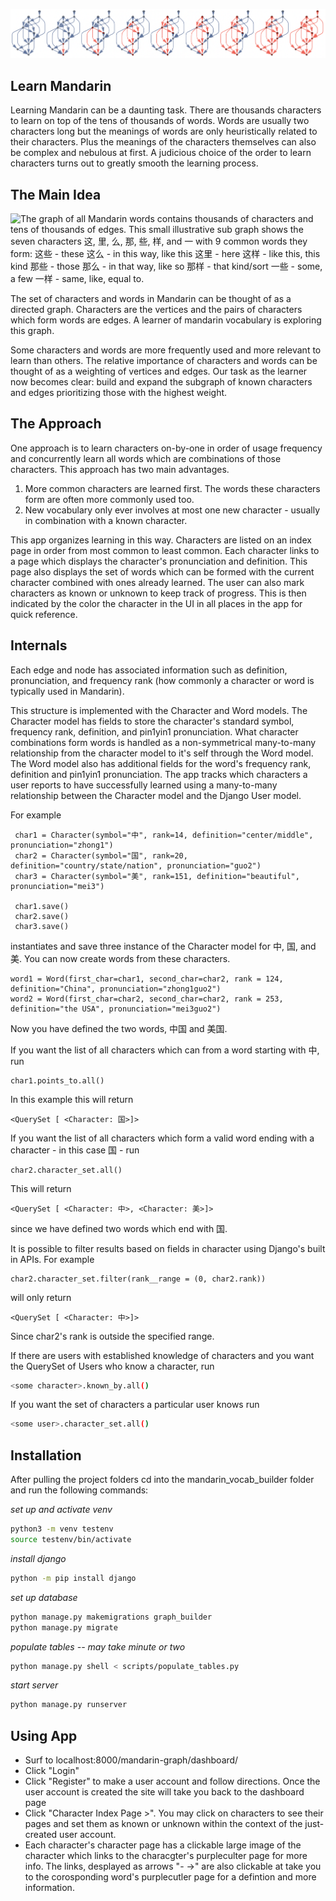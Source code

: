 

![](learning_flow.png "Cartoon of this app's Mandarin learning flow. Nodes represent characters and edges represent words. The salmon section of the graph represents the expanding set of words and characters known by a learner.")
## Learn Mandarin
Learning Mandarin can be a daunting task. There are thousands characters to learn on top of the tens of thousands of words. Words are usually two characters long but the meanings of words are only heuristically related to their characters. Plus the meanings of the characters themselves can also be complex and nebulous at first.  A judicious choice of the order to learn characters turns out to greatly smooth the learning process. 


## The Main Idea
![](7_char_graph.png "The graph of all Mandarin words contains thousands of characters and tens of thousands of edges. This small illustrative sub graph shows the seven characters 这, 里, 么, 那, 些, 样, and 一 with 9 common words they form:
这些 - these
这么 - in this way, like this
这里 - here
这样 - like this, this kind
那些 - those
那么 - in that way, like so
那样 - that kind/sort
一些 - some, a few
一样 - same, like, equal to."
)

The set of characters and words in Mandarin can be thought of as a directed graph. Characters are the vertices and the pairs of characters which form words are edges. A learner of mandarin vocabulary is exploring this graph. 

Some characters and words are more frequently used and more relevant to learn than others. The relative importance of characters and words can be thought of as a weighting of vertices and edges. Our task as the learner now becomes clear: build and expand the subgraph of known characters and edges prioritizing those with the highest weight. 

## The Approach

One approach is to learn characters on-by-one in order of usage frequency and concurrently learn all words which are combinations of those characters. This approach has two main advantages.

1) More common characters are learned first. The words these characters form are often more commonly used too.
2) New vocabulary only ever involves at most one new character - usually in combination with a known character.


This app organizes learning in this way. Characters are listed on an index page in order from most common to least common. Each character links to a page which displays the character's pronunciation and definition. This page also displays the set of words which can be formed with the current character combined with ones already learned. The user can also mark characters as known or unknown to keep track of progress. This is then indicated by the color the character in the UI in all places in the app for quick reference. 




## Internals 

Each edge and node has associated information such as definition, pronunciation, and frequency rank (how commonly a character or word is typically used in Mandarin). 

This structure is implemented with the Character and Word models. The Character model has fields to store the character's standard symbol, frequency rank, definition, and pin1yin1 pronunciation. What character combinations form words is handled as a non-symmetrical many-to-many relationship from the character model to it's self through the Word model. The Word model also has additional fields for the word's frequency rank, definition and pin1yin1 pronunciation. The app tracks which characters a user reports to have successfully learned using a many-to-many relationship between the Character model and the Django User model.


For example
```
 char1 = Character(symbol="中", rank=14, definition="center/middle", pronunciation="zhong1")
 char2 = Character(symbol="国", rank=20, definition="country/state/nation", pronunciation="guo2")
 char3 = Character(symbol="美", rank=151, definition="beautiful", pronunciation="mei3")

 char1.save()
 char2.save()
 char3.save()
```

instantiates and save three instance of the Character model for 中, 国, and 美. You can now create words from these characters.

```
word1 = Word(first_char=char1, second_char=char2, rank = 124, definition="China", pronunciation="zhong1guo2")
word2 = Word(first_char=char2, second_char=char2, rank = 253, definition="the USA", pronunciation="mei3guo2")
```

Now you have defined the two words, 中国 and 美国.


If you want the list of all characters which can from a word starting with 中, run
```
char1.points_to.all()
```
In this example this will return
```
<QuerySet [ <Character: 国>]>
```

If you want the list of all characters which form a valid word ending with a character - in this case 国 - run

```
char2.character_set.all()
```
This will return
```
<QuerySet [ <Character: 中>, <Character: 美>]>
```
since we have defined two words which end with 国. 

It is possible to filter results based on fields in character using Django's built in APIs. For example 

```
char2.character_set.filter(rank__range = (0, char2.rank))
```
will only return
```
<QuerySet [ <Character: 中>]>
```
Since char2's rank is outside the specified range.


If there are users with established knowledge of characters and you want the QuerySet of Users who know a character, run
```sh
<some character>.known_by.all()
```

If you want the set of characters a particular user knows run
```sh
<some user>.character_set.all() 
```



## Installation
After pulling the project folders cd into the mandarin_vocab_builder folder and run the following commands:

*set up and activate venv*
```sh
python3 -m venv testenv
source testenv/bin/activate
```
*install django*
```sh
python -m pip install django
```
*set up database*
```sh
python manage.py makemigrations graph_builder
python manage.py migrate
```
*populate tables -- may take minute or two*
```sh
python manage.py shell < scripts/populate_tables.py 
```
*start server*
```sh
python manage.py runserver
```

## Using App
- Surf to localhost:8000/mandarin-graph/dashboard/
- Click "Login"
- Click "Register" to make a user account and follow directions. Once the user account is created the site will take you back to the dashboard page 
- Click "Character Index Page >". You may click on characters to see their pages and set them as known or unknown within the context of the just-created user account. 
- Each character's character page has a clickable large image of the character which links to the characgter's purpleculter page for more info. The links, desplayed as arrows "- ->" are also clickable at take you to the corosponding word's purplecutler page for a defintion and more information. 



